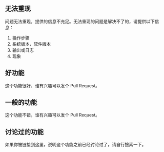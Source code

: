 无法重现
-------

问题无法重现，提供的信息不充足。无法重现的问题是解决不了的，请提供以下信息：

1. 操作步骤
2. 系统版本，软件版本
3. 输出或日志
4. 现象

好功能
------

这个功能很好，谁有兴趣可以发个 Pull Request。

一般的功能
----------

这个功能不错，谁有兴趣可以发个 Pull Request。

讨论过的功能
----------

如果你被链接到这里，说明这个功能之前已经讨论过了，请自行搜索一下。